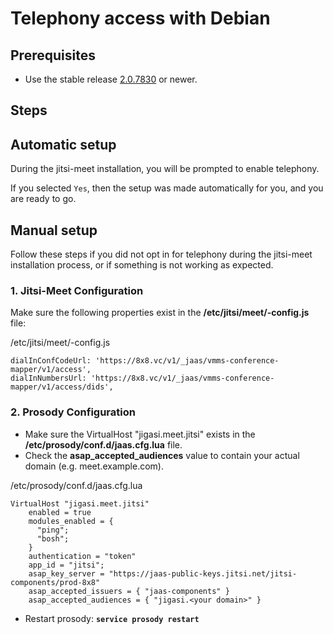 # Telephony access with Debian

## Prerequisites

* Use the stable release [2.0.7830](https://download.jitsi.org/stable/jitsi-meet_2.0.7830-1_all.deb) or newer.

## Steps

## Automatic setup

During the jitsi-meet installation, you will be prompted to enable telephony.  

If you selected `Yes`, then the setup was made automatically for you, and you are ready to go.

## Manual setup

Follow these steps if you did not opt in for telephony during the jitsi-meet installation process, or if something is not working as expected.

### 1. Jitsi-Meet Configuration

Make sure the following properties exist in the **/etc/jitsi/meet/<your domain>-config.js** file:

/etc/jitsi/meet/<your domain>-config.js
```
dialInConfCodeUrl: 'https://8x8.vc/v1/_jaas/vmms-conference-mapper/v1/access',
dialInNumbersUrl: 'https://8x8.vc/v1/_jaas/vmms-conference-mapper/v1/access/dids',

```

### 2. Prosody Configuration

* Make sure the VirtualHost "jigasi.meet.jitsi" exists in the **/etc/prosody/conf.d/jaas.cfg.lua** file.
* Check the **asap_accepted_audiences** value to contain your actual domain (e.g. meet.example.com).

/etc/prosody/conf.d/jaas.cfg.lua
```
VirtualHost "jigasi.meet.jitsi"
    enabled = true
    modules_enabled = {
      "ping";
      "bosh";
    }
    authentication = "token"
    app_id = "jitsi";
    asap_key_server = "https://jaas-public-keys.jitsi.net/jitsi-components/prod-8x8"
    asap_accepted_issuers = { "jaas-components" }
    asap_accepted_audiences = { "jigasi.<your domain>" }

```

* Restart prosody: **`service prosody restart`**
